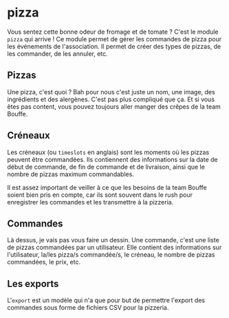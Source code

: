 # pizza

Vous sentez cette bonne odeur de fromage et de tomate ? C'est le module `pizza`
qui arrive ! Ce module permet de gérer les commandes de pizza pour les
événements de l'association. Il permet de créer des types de pizzas, de les
commander, de les annuler, etc.

## Pizzas

Une pizza, c'est quoi ? Bah pour nous c'est juste un nom, une image, des
ingrédients et des alergènes. C'est pas plus compliqué que ça. Et si vous êtes
pas content, vous pouvez toujours aller manger des crêpes de la team Bouffe.

## Créneaux

Les créneaux (ou `timeslots` en anglais) sont les moments où les pizzas peuvent
être commandées. Ils contiennent des informations sur la date de début de
commande, de fin de commande et de livraison, ainsi que le nombre de pizzas
maximum commandables.

Il est assez important de veiller à ce que les besoins de la team Bouffe soient
bien pris en compte, car ils sont souvent dans le rush pour enregistrer les
commandes et les transmettre à la pizzeria.

## Commandes

Là dessus, je vais pas vous faire un dessin. Une commande, c'est une liste de
pizzas commandées par un utilisateur. Elle contient des informations sur
l'utilisateur, la/les pizza/s commandée/s, le créneau, le nombre de pizzas
commandées, le prix, etc.

## Les exports

L'`export` est un modèle qui n'a que pour but de permettre l'export des
commandes sous forme de fichiers CSV pour la pizzeria.